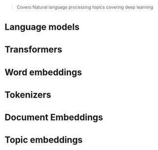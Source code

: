 > Covers Natural language processing topics covering deep learning

# Language models

# Transformers

# Word embeddings

# Tokenizers

# Document Embeddings

# Topic embeddings
